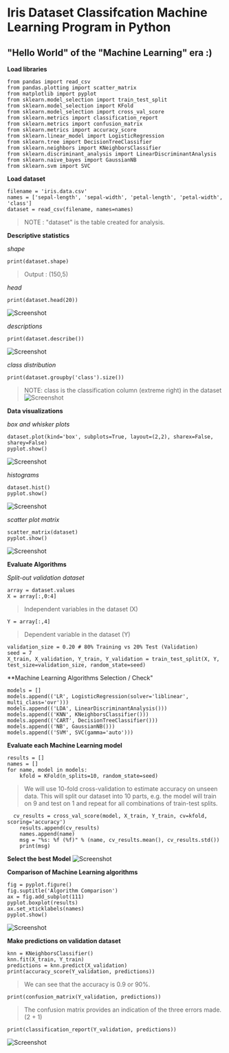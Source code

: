 # Iris Dataset Classifcation Machine Learning Program in Python
## "Hello World" of the "Machine Learning" era :)

**Load libraries**

```
from pandas import read_csv
from pandas.plotting import scatter_matrix
from matplotlib import pyplot
from sklearn.model_selection import train_test_split
from sklearn.model_selection import KFold
from sklearn.model_selection import cross_val_score
from sklearn.metrics import classification_report
from sklearn.metrics import confusion_matrix
from sklearn.metrics import accuracy_score
from sklearn.linear_model import LogisticRegression
from sklearn.tree import DecisionTreeClassifier
from sklearn.neighbors import KNeighborsClassifier
from sklearn.discriminant_analysis import LinearDiscriminantAnalysis
from sklearn.naive_bayes import GaussianNB
from sklearn.svm import SVC
```

**Load dataset**

```
filename = 'iris.data.csv'
names = ['sepal-length', 'sepal-width', 'petal-length', 'petal-width', 'class']
dataset = read_csv(filename, names=names)
```
> NOTE : "dataset" is the table created for analysis.

**Descriptive statistics**

*shape*
```
print(dataset.shape)
```
> Output : (150,5)

*head*
```
print(dataset.head(20))
```
![Screenshot](https://github.com/dheerajtuteja/IrisDataset_MachineLearning_Python/blob/master/Dataset.PNG)

*descriptions*
```
print(dataset.describe())
```
![Screenshot](https://github.com/dheerajtuteja/IrisDataset_MachineLearning_Python/blob/master/Description.PNG)

*class distribution*
```
print(dataset.groupby('class').size())
```
> NOTE: class is the classification column (extreme right) in the dataset
![Screenshot](https://github.com/dheerajtuteja/IrisDataset_MachineLearning_Python/blob/master/Class.PNG)

**Data visualizations**

*box and whisker plots*
```
dataset.plot(kind='box', subplots=True, layout=(2,2), sharex=False, sharey=False)
pyplot.show()
```
![Screenshot](https://github.com/dheerajtuteja/IrisDataset_MachineLearning_Python/blob/master/Bob%20%26%20Whisker.PNG)

*histograms*
```
dataset.hist()
pyplot.show()
```
![Screenshot](https://github.com/dheerajtuteja/IrisDataset_MachineLearning_Python/blob/master/Histogram.PNG)

*scatter plot matrix*
```
scatter_matrix(dataset)
pyplot.show()
```
![Screenshot](https://github.com/dheerajtuteja/IrisDataset_MachineLearning_Python/blob/master/Scatter%20Plot.PNG)

**Evaluate Algorithms**

*Split-out validation dataset*
```
array = dataset.values
X = array[:,0:4]
```
> Independent variables in the dataset (X)
```
Y = array[:,4]
```
> Dependent variable in the dataset (Y)
```
validation_size = 0.20 # 80% Training vs 20% Test (Validation)
seed = 7
X_train, X_validation, Y_train, Y_validation = train_test_split(X, Y, test_size=validation_size, random_state=seed)
```

**Machine Learning Algorithms Selection / Check"
```
models = []
models.append(('LR', LogisticRegression(solver='liblinear', multi_class='ovr')))
models.append(('LDA', LinearDiscriminantAnalysis()))
models.append(('KNN', KNeighborsClassifier()))
models.append(('CART', DecisionTreeClassifier()))
models.append(('NB', GaussianNB()))
models.append(('SVM', SVC(gamma='auto')))
```

**Evaluate each Machine Learning model**
```
results = []
names = []
for name, model in models:
	kfold = KFold(n_splits=10, random_state=seed)
```  
> We will use 10-fold cross-validation to estimate accuracy on unseen data. 
> This will split our dataset into 10 parts, e.g. the model will train on 9 and test on 1 and repeat for all combinations of train-test splits.
``` 
  cv_results = cross_val_score(model, X_train, Y_train, cv=kfold, scoring='accuracy')
	results.append(cv_results)
	names.append(name)
	msg = "%s: %f (%f)" % (name, cv_results.mean(), cv_results.std())
	print(msg)
```
**Select the best Model**
![Screenshot](https://github.com/dheerajtuteja/IrisDataset_MachineLearning_Python/blob/master/Model%20Output.PNG)

**Comparison of Machine Learning algorithms**
```
fig = pyplot.figure()
fig.suptitle('Algorithm Comparison')
ax = fig.add_subplot(111)
pyplot.boxplot(results)
ax.set_xticklabels(names)
pyplot.show()
```
![Screenshot](https://github.com/dheerajtuteja/IrisDataset_MachineLearning_Python/blob/master/Algorithm%20Comparison.PNG)

**Make predictions on validation dataset**
```
knn = KNeighborsClassifier()
knn.fit(X_train, Y_train)
predictions = knn.predict(X_validation)
print(accuracy_score(Y_validation, predictions))
```
> We can see that the accuracy is 0.9 or 90%.
```
print(confusion_matrix(Y_validation, predictions))
```
> The confusion matrix provides an indication of the three errors made.(2 + 1)
```
print(classification_report(Y_validation, predictions))
```
![Screenshot](https://github.com/dheerajtuteja/IrisDataset_MachineLearning_Python/blob/master/Output.PNG)
